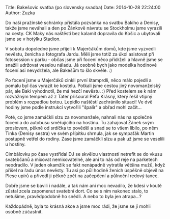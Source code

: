 Title: Bakešovic svatba (po slovensky svadba)
Date: 2014-10-28 22:24:00
Author: Zuzka


Do naší pražínské schránky přistála pozvánka na svatbu Bakiho a Denisy,
takže jsme neváhali a den po Žánkově návratu se Stockholmu jsme vyrazili
na cesty. CK Maky nás naštěstí bez kalamit dopravila do Košic a
ubytovali jsme se v hotýlku Stadion.

V sobotu dopoledne jsme přijeli k Majerčákům domů, kde jsme vyzvedli
nevěstu, ženicha a fotografa Jardu. Měli jsme totiž za úkol asistovat
při fotosession v parku - občas jsme při focení něco přidrželi a hlavně
jsme se snažili udržovat veselou náladu. Já osobně bych jako modelka
hodinové focení asi nevydržela, ale Bakešům to šlo skvěle. :)

Po focení jsme u Majerčáků cinkli první štamprdli, něco málo pojedli a
pomalu byl čas vyrazit ke kostelu. Potkali jsme cestou jiný
novomanželský pár, ale Baki vyhodnotil, že má hezčí nevěstu. :) Před
kostelem se k nám rozvážným tempem až z Tater přišoural Péťa Krásný,
který řešil vtipný problém s rozpadlou botou. Lepidlo naštěstí
zachránilo situaci! Ve dvě hodiny jsme podle instrukcí vytvořili
"špalír" a obřad mohl začít...

Poté, co jsme zamáčkli slzu za novomanžele, nahnali nás na společné
focení a do autobusu směřujícího na hostinu. Tu zahajoval Žánek svým
proslovem, pěkně od srdíčka to pověděl a snad se to všem líbilo, po něm
Tinka (Denisy sestra) ve svém přípitku shrnula, jak se sympaťák Martin
postupně vetřel do rodiny. Zase jsme zamáčkli slzu a pak už jsme se
veselili u hostiny.

Cimbálovku po čase vystřídal DJ se skvělou vlastností netrefit se do
vkusu svatebčanů a mixovat nemixovatelné, ale ani to nás od reje na
parketech neodradilo. V jeden okamžik se fakt nenápadně vytratila
většina mužů, když přišel na řadu únos nevěsty. Tu asi po půl hodině
ženich úspěšně objevil na Plese upírů a přivedl ji pěkně zpět na
začepčení a půlnoční redový tanec. 

Dobře jsme se bavili i nadále, a tak nám ani moc nevadilo, že kdesi v
koutě zůstal zcela zapomenut svatební dort. Co se s ním nakonec stalo,
to netušíme, pravědpodobně ho snědli. A nebo to byla jen atrapa...?

Každopádně, byla to krásná akce a jsme moc rádi, že jsme se jí mohli
osobně zúčastnit.
